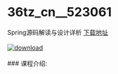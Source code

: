 # 36tz_cn__523061
Spring源码解读与设计详析
[下载地址](http://www.36tz.cn/article/523061 "下载地址")
<br/></br>[![download](http://36tz.cn/muke_img/2018_07_1-24-300x248.png "下载地址")](http://www.36tz.cn/article/523061 "下载地址")
<br/></br>### 课程介绍:


